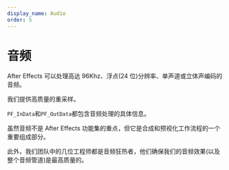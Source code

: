 ```yaml
---
display_name: Audio
order: 5
---
```


# 音频

After Effects 可以处理高达 96Khz、浮点(24 位)分辨率、单声道或立体声编码的音频。

我们提供高质量的重采样。

`PF_InData`和`PF_OutData`都包含音频处理的具体信息。

虽然音频不是 After Effects 功能集的重点，但它是合成和预视化工作流程的一个重要组成部分。

此外，我们团队中的几位工程师都是音频狂热者，他们确保我们的音频效果(以及整个音频管道)是最高质量的。
